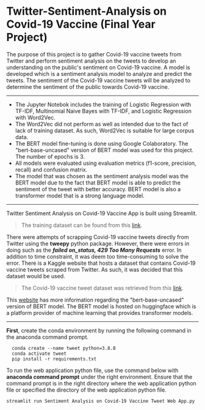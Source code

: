 # Twitter-Sentiment-Analysis on Covid-19 Vaccine (Final Year Project)

The purpose of this project is to gather Covid-19 vaccine tweets from Twitter and perform sentiment analysis on the tweets to develop an understanding on the public's sentiment on Covid-19 vaccine. A model is developed which is a sentiment analysis model to analyze and predict the tweets. The sentiment of the Covid-19 vaccine tweets will be analyzed to determine the sentiment of the public towards Covid-19 vaccine. 

---

- The Jupyter Notebok includes the training of Logistic Regression with TF-IDF, Multinomial Naive Bayes with TF-IDF, and Logistic Regression with Word2Vec.
- The Word2Vec did not perform as well as intended due to the fact of lack of training dataset. As such, Word2Vec is suitable for large corpus data.
- The BERT model fine-tuning is done using Google Colaboratory. The "bert-base-uncased" version of BERT model was used for this project. The number of epochs is 3.
- All models were evaluated using evaluation metrics (f1-score, precision, recall) and confusion matrix.
- The model that was chosen as the sentiment analysis model was the BERT model due to the fact that BERT model is able to predict the sentiment of the tweet with better accuracy. BERT model is also a transformer model that is a strong language model.

---

Twitter Sentiment Analysis on Covid-19 Vaccine App is built using Streamlit. 

>The training dataset can be found from this [link](https://www.kaggle.com/tanujdhiman/twitter-sentiment-analysis/data).

There were attempts of scrapping Covid-19 vaccine tweets directly from Twitter using the **tweepy** python package. However, there were errors in doing such as the ***failed on_status, 429 Too Many Requests*** error. In addition to time constraint, it was deem too time-consuming to solve the error. There is a Kaggle website that hosts a dataset that contains Covid-19 vaccine tweets scraped from Twitter. As such, it was decided that this dataset would be used.

>The Covid-19 vaccine tweet dataset was retrieved from this [link](https://www.kaggle.com/gpreda/all-covid19-vaccines-tweets).

This [website](https://huggingface.co/bert-base-uncased) has more information regarding the "bert-base-uncased" version of BERT model. The BERT model is hosted on huggingface which is a platform provider of machine learning that provides transformer models.

---

**First**, create the conda environment by running the following command in the anaconda command prompt.

```
  conda create --name tweet python=3.8.8
  conda activate tweet
  pip install -r requirements.txt
```  

To run the web application python file, use the command below with **anaconda command prompt** under the right environment. Ensure that the command prompt is in the right directory where the web application python file or specified the directory of the web application python file. 

```
streamlit run Sentiment Analysis on Covid-19 Vaccine Tweet Web App.py
```
